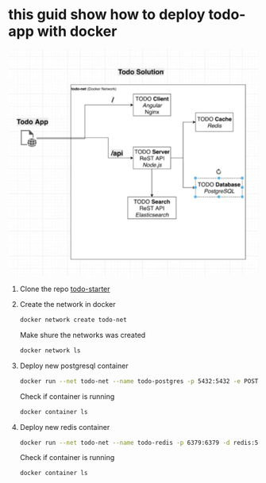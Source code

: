 # this guid show how to deploy todo-app with docker

![alt text](image.png)

1. Clone the repo [todo-starter](https://github.com/Avshalom-Ts/todo-starter)

2. Create the network in docker

    ```bash
    docker network create todo-net
    ```

    Make shure the networks was created

    ```bash
    docker network ls
    ```

3. Deploy new postgresql container

    ```bash
    docker run --net todo-net --name todo-postgres -p 5432:5432 -e POSTGRES_USER=todo -e POSTGRES_PASSWORD=todo1234 -e POSTGRES_DB=todo -d postgres:11.2
    ```

    Check if container is running

    ```bash
    docker container ls
    ```

4. Deploy new redis container

    ```bash
    docker run --net todo-net --name todo-redis -p 6379:6379 -d redis:5.0.3
    ```

    Check if container is running

    ```bash
    docker container ls
    ```
